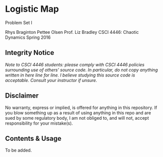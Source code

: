 # Logistic Map
Problem Set I

Rhys Braginton Pettee Olsen
Prof. Liz Bradley
CSCI 4446: Chaotic Dynamics
Spring 2016

## Integrity Notice

*Note to CSCI 4446 students: please comply with CSCI 4446 policies surrounding use of others' source code. In particular, do not copy anything written in here line for line. I believe studying this source code is acceptable. Consult your instructor if unsure.*

## Disclaimer

No warranty, express or implied, is offered for anything in this repository. If you blow something up as a result of using anything in this repo and are sued by some regulatory body, I am not obliged to, and will not, accept responsibility for your mistake(s).

## Contents & Usage

To be added.
